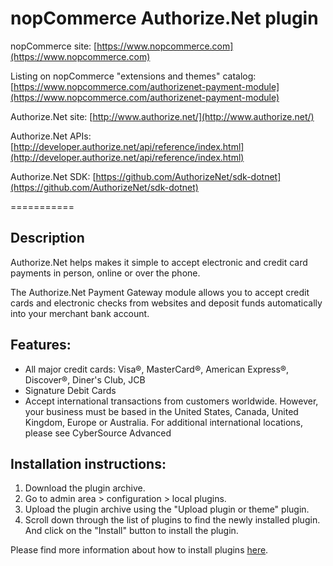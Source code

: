 nopCommerce Authorize.Net plugin
===========

nopCommerce site: [https://www.nopcommerce.com](https://www.nopcommerce.com)

Listing on nopCommerce "extensions and themes" catalog: [https://www.nopcommerce.com/authorizenet-payment-module](https://www.nopcommerce.com/authorizenet-payment-module)

Authorize.Net site: [http://www.authorize.net/](http://www.authorize.net/)

Authorize.Net APIs: [http://developer.authorize.net/api/reference/index.html](http://developer.authorize.net/api/reference/index.html)

Authorize.Net SDK: [https://github.com/AuthorizeNet/sdk-dotnet](https://github.com/AuthorizeNet/sdk-dotnet)


===========

## Description

Authorize.Net helps makes it simple to accept electronic and credit card payments in person, online or over the phone.

The Authorize.Net Payment Gateway module allows you to accept credit cards and electronic checks from websites and deposit funds automatically into your merchant bank account.

## Features:
* All major credit cards: Visa®, MasterCard®, American Express®, Discover®, Diner's Club, JCB
* Signature Debit Cards
* Accept international transactions from customers worldwide. However, your business must be based in the United States, Canada, United Kingdom, Europe or Australia. For additional international locations, please see CyberSource Advanced

## Installation instructions:

1. Download the plugin archive.
1. Go to admin area > configuration > local plugins.
1. Upload the plugin archive using the "Upload plugin or theme" plugin.
1. Scroll down through the list of plugins to find the newly installed plugin. And click on the "Install" button to install the plugin.

Please find more information about how to install plugins [here](https://docs.nopcommerce.com/getting-started/advanced-configuration/plugins-in-nopcommerce.html).
